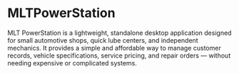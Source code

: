 # MLTPowerStation
MLT PowerStation is a lightweight, standalone desktop application designed for small automotive shops, quick lube centers, and independent mechanics.   It provides a simple and affordable way to manage customer records, vehicle specifications, service pricing, and repair orders — without needing expensive or complicated systems.

